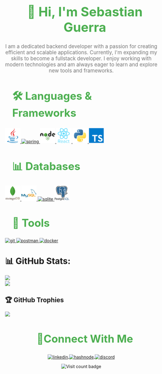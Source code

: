 <div id="user-content-toc" align="center">
  <ul>
    <summary><h1 align="center" style="font-size: 3em; color: #4CAF50; border-bottom: none;">👋 Hi, I'm Sebastian Guerra</h1></summary>
  </ul>
</div>

<p align="center" style="font-size: 1.2em; margin: 20px 0; color: #777;">
  I am a dedicated backend developer with a passion for creating efficient and scalable applications. Currently, I'm expanding my skills to become a fullstack developer. I enjoy working with modern technologies and am always eager to learn and explore new tools and frameworks.
</p>

<div id="user-content-toc" align="left">
  <ul>
    <summary><h2 style="color: #4CAF50; font-size: 2.5em;">🛠️ Languages & Frameworks</h2></summary>
  </ul>
</div>
<p align="left">
  <a href="https://www.java.com" target="_blank" rel="noreferrer">
    <img src="https://raw.githubusercontent.com/devicons/devicon/master/icons/java/java-original.svg" alt="java" width="50" height="50" />
  </a>
  <a href="https://spring.io/" target="_blank" rel="noreferrer">
    <img src="https://www.vectorlogo.zone/logos/springio/springio-icon.svg" alt="spring" width="50" height="50" />
  </a>
  <a href="https://nodejs.org" target="_blank" rel="noreferrer">
    <img src="https://raw.githubusercontent.com/devicons/devicon/master/icons/nodejs/nodejs-original-wordmark.svg" alt="nodejs" width="50" height="50" />
  </a>
  <a href="https://reactjs.org/" target="_blank" rel="noreferrer">
    <img src="https://raw.githubusercontent.com/devicons/devicon/master/icons/react/react-original-wordmark.svg" alt="react" width="50" height="50" />
  </a>
  <a href="https://www.python.org" target="_blank" rel="noreferrer">
    <img src="https://raw.githubusercontent.com/devicons/devicon/master/icons/python/python-original.svg" alt="python" width="50" height="50" />
  </a>
  <a href="https://www.typescriptlang.org/" target="_blank" rel="noreferrer">
    <img src="https://raw.githubusercontent.com/devicons/devicon/master/icons/typescript/typescript-original.svg" alt="typescript" width="50" height="50" />
  </a>
</p>

<div id="user-content-toc" align="left">
  <ul>
    <summary><h2 style="color: #4CAF50; font-size: 2.5em;">📊 Databases</h2></summary>
  </ul>
</div>
<p align="left">
  <a href="https://www.mongodb.com/" target="_blank" rel="noreferrer">
    <img src="https://raw.githubusercontent.com/devicons/devicon/master/icons/mongodb/mongodb-original-wordmark.svg" alt="mongodb" width="50" height="50" />
  </a>
  <a href="https://www.mysql.com/" target="_blank" rel="noreferrer">
    <img src="https://raw.githubusercontent.com/devicons/devicon/master/icons/mysql/mysql-original-wordmark.svg" alt="mysql" width="50" height="50" />
  </a>
  <a href="https://www.sqlite.org/" target="_blank" rel="noreferrer">
    <img src="https://www.vectorlogo.zone/logos/sqlite/sqlite-icon.svg" alt="sqlite" width="50" height="50" />
  </a>
  <a href="https://www.postgresql.org/" target="_blank" rel="noreferrer">
    <img src="https://raw.githubusercontent.com/devicons/devicon/master/icons/postgresql/postgresql-original-wordmark.svg" alt="postgresql" width="50" height="50" />
  </a>
</p>

<div id="user-content-toc" align="left">
  <ul>
    <summary><h2 style="color: #4CAF50; font-size: 2.5em;">🔧 Tools</h2></summary>
  </ul>
</div>
<p align="left">
  <a href="https://git-scm.com/" target="_blank" rel="noreferrer">
    <img src="https://www.vectorlogo.zone/logos/git-scm/git-scm-icon.svg" alt="git" width="50" height="50" />
  </a>
  <a href="https://postman.com" target="_blank" rel="noreferrer">
    <img src="https://www.vectorlogo.zone/logos/getpostman/getpostman-icon.svg" alt="postman" width="50" height="50" />
  </a>
  <a href="https://docker.com" target="_blank" rel="noreferrer">
    <img src="https://www.vectorlogo.zone/logos/docker/docker-icon.svg" alt="docker" width="50" height="50" />
  </a>
</p>


# 📊 GitHub Stats:
![](https://github-readme-stats.vercel.app/api?username=SebastianDevps&theme=dark&hide_border=false&include_all_commits=false&count_private=false)<br/>
![](https://github-readme-streak-stats.herokuapp.com/?user=SebastianDevps&theme=dark&hide_border=false)<br/>

## 🏆 GitHub Trophies
![](https://github-profile-trophy.vercel.app/?username=SebastianDevps&theme=radical&no-frame=false&no-bg=true&margin-w=4)

<div id="user-content-toc" align="center">
  <ul>
    <summary><h2 style="color: #4CAF50; font-size: 2.5em;">🤝Connect With Me</h2></summary>
  </ul>
</div>
<p align="center">
  <a href="https://www.linkedin.com/in/sebastiandevp/" target="blank">
    <img align="center" src="https://user-images.githubusercontent.com/88904952/234979284-68c11d7f-1acc-4f0c-ac78-044e1037d7b0.png" alt="linkedin" height="50" width="50" />
  </a>
  <a href="https://js-webs.com/" target="blank">
    <img align="center" src="https://user-images.githubusercontent.com/88904952/234982196-562aea17-5532-4550-8c08-1c7cb994a541.png" alt="hashnode" height="50" width="50" />
  </a>
  <a href="https://discordapp.com/users/779550358254125076" target="blank">
    <img align="center" src="https://user-images.githubusercontent.com/88904952/234982627-019fd336-6248-453c-9b05-97c13fd1d207.png" alt="discord" height="50" width="50" />
  </a>
</p>

<p align="center">
  <img src="https://visitcount.itsvg.in/api?id=SebastianDevps&icon=0&color=0" alt="Visit count badge" />
</p>
